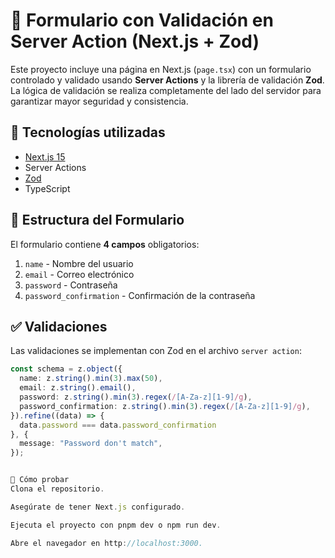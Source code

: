 # 📝 Formulario con Validación en Server Action (Next.js + Zod)

Este proyecto incluye una página en Next.js (`page.tsx`) con un formulario controlado y validado usando **Server Actions** y la librería de validación **Zod**. La lógica de validación se realiza completamente del lado del servidor para garantizar mayor seguridad y consistencia.

## 🚀 Tecnologías utilizadas

- [Next.js 15](https://nextjs.org/)
- Server Actions
- [Zod](https://zod.dev/)
- TypeScript

## 📄 Estructura del Formulario

El formulario contiene **4 campos** obligatorios:

1. `name` - Nombre del usuario
2. `email` - Correo electrónico
3. `password` - Contraseña
4. `password_confirmation` - Confirmación de la contraseña

## ✅ Validaciones

Las validaciones se implementan con Zod en el archivo `server action`:

```ts
const schema = z.object({
  name: z.string().min(3).max(50),
  email: z.string().email(),
  password: z.string().min(3).regex(/[A-Za-z][1-9]/g),
  password_confirmation: z.string().min(3).regex(/[A-Za-z][1-9]/g),
}).refine((data) => {
  data.password === data.password_confirmation
}, {
  message: "Password don't match",
});


🧪 Cómo probar
Clona el repositorio.

Asegúrate de tener Next.js configurado.

Ejecuta el proyecto con pnpm dev o npm run dev.

Abre el navegador en http://localhost:3000.